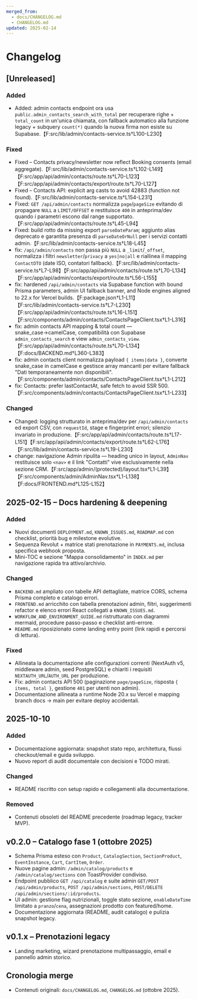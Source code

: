 ```yaml
---
merged_from:
  - docs/CHANGELOG.md
  - CHANGELOG.md
updated: 2025-02-14
---
```

# Changelog

## [Unreleased]

### Added
- Added: admin contacts endpoint ora usa `public.admin_contacts_search_with_total` per recuperare righe + `total_count` in un'unica chiamata, con fallback automatico alla funzione legacy + subquery `count(*)` quando la nuova firma non esiste su Supabase.【F:src/lib/admin/contacts-service.ts†L100-L230】

### Fixed
- Fixed – Contacts privacy/newsletter now reflect Booking consents (email aggregate).【F:src/lib/admin/contacts-service.ts†L102-L149】【F:src/app/api/admin/contacts/route.ts†L70-L123】【F:src/app/api/admin/contacts/export/route.ts†L70-L127】
- Fixed – Contacts API: explicit arg casts to avoid 42883 (function not found).【F:src/lib/admin/contacts-service.ts†L154-L231】
- Fixed: `GET /api/admin/contacts` normalizza `page`/`pageSize` evitando di propagare `NULL` a `LIMIT/OFFSET` e restituisce `400` in anteprima/dev quando i parametri escono dal range supportato.【F:src/app/api/admin/contacts/route.ts†L45-L94】
- Fixed: build rotto da missing export `parseDateParam`; aggiunto alias deprecato e garantita presenza di `parseDateOrNull` per i servizi contatti admin.【F:src/lib/admin/contacts-service.ts†L18-L45】
- fix: `/api/admin/contacts` non passa più `NULL` a `_limit`/`_offset`, normalizza i filtri `newsletter`/`privacy` a `yes|no|all` e riallinea il mapping `ContactDTO` (date ISO, contatori fallback).【F:src/lib/admin/contacts-service.ts†L7-L98】【F:src/app/api/admin/contacts/route.ts†L70-L134】【F:src/app/api/admin/contacts/export/route.ts†L56-L155】
- fix: hardened `/api/admin/contacts` via Supabase function with bound Prisma parameters, admin UI fallback banner, and Node engines aligned to 22.x for Vercel builds.【F:package.json†L1-L11】【F:src/lib/admin/contacts-service.ts†L7-L230】【F:src/app/api/admin/contacts/route.ts†L16-L151】【F:src/components/admin/contacts/ContactsPageClient.tsx†L1-L316】
- fix: admin contacts API mapping & total count — snake_case→camelCase, compatibilità con Supabase `admin_contacts_search` e view `admin_contacts_view`.【F:src/app/api/admin/contacts/route.ts†L70-L134】【F:docs/BACKEND.md†L360-L383】
- fix: admin contacts client normalizza payload `{ items|data }`, converte snake_case in camelCase e gestisce array mancanti per evitare fallback "Dati temporaneamente non disponibili".【F:src/components/admin/contacts/ContactsPageClient.tsx†L1-L212】
- fix: Contacts: prefer lastContactAt, safe fetch to avoid SSR 500.【F:src/components/admin/contacts/ContactsPageClient.tsx†L1-L233】

### Changed
- Changed: logging strutturato in anteprima/dev per `/api/admin/contacts` ed export CSV, con `requestId`, stage e fingerprint errori; silenzio invariato in produzione.【F:src/app/api/admin/contacts/route.ts†L17-L151】【F:src/app/api/admin/contacts/export/route.ts†L62-L176】【F:src/lib/admin/contacts-service.ts†L19-L230】
- change: navigazione Admin ripulita — heading unico in layout, `AdminNav` restituisce solo `<nav>` e il link "Contatti" vive esclusivamente nella sezione CRM.【F:src/app/admin/(protected)/layout.tsx†L1-L39】【F:src/components/admin/AdminNav.tsx†L1-L138】【F:docs/FRONTEND.md†L125-L152】

## 2025-02-15 – Docs hardening & deepening
### Added
- Nuovi documenti `DEPLOYMENT.md`, `KNOWN_ISSUES.md`, `ROADMAP.md` con checklist, priorità bug e milestone evolutive.
- Sequenza Revolut + matrice stati prenotazione in `PAYMENTS.md`, inclusa specifica webhook proposta.
- Mini-TOC e sezione "Mappa consolidamento" in `INDEX.md` per navigazione rapida tra attivo/archivio.

### Changed
- `BACKEND.md` ampliato con tabelle API dettagliate, matrice CORS, schema Prisma completo e catalogo errori.
- `FRONTEND.md` arricchito con tabella prenotazioni admin, filtri, suggerimenti refactor e elenco errori React collegati a `KNOWN_ISSUES.md`.
- `WORKFLOW_AND_ENVIRONMENT_GUIDE.md` ristrutturato con diagrammi mermaid, procedure passo-passo e checklist anti-errore.
- `README.md` riposizionato come landing entry point (link rapidi e percorsi di lettura).

### Fixed
- Allineata la documentazione alle configurazioni correnti (NextAuth v5, middleware admin, seed PostgreSQL) e chiariti i requisiti `NEXTAUTH_URL`/`AUTH_URL` per produzione.
- Fix: admin contacts API 500 (paginazione `page/pageSize`, risposta `{ items, total }`, gestione `401` per utenti non admin).
- Documentazione allineata a runtime Node 20.x su Vercel e mapping branch docs → main per evitare deploy accidentali.

## 2025-10-10
### Added
- Documentazione aggiornata: snapshot stato repo, architettura, flussi checkout/email e guida sviluppo.
- Nuovo report di audit documentale con decisioni e TODO mirati.

### Changed
- README riscritto con setup rapido e collegamenti alla documentazione.

### Removed
- Contenuti obsoleti del README precedente (roadmap legacy, tracker MVP).

## v0.2.0 – Catalogo fase 1 (ottobre 2025)
- Schema Prisma esteso con `Product`, `CatalogSection`, `SectionProduct`, `EventInstance`, `Cart`, `CartItem`, `Order`.
- Nuove pagine admin: `/admin/catalog/products` e `/admin/catalog/sections` con ToastProvider condiviso.
- Endpoint pubblico `GET /api/catalog` e suite admin `GET/POST /api/admin/products`, `POST /api/admin/sections`, `POST/DELETE /api/admin/sections/:id/products`.
- UI admin: gestione flag nutrizionali, toggle stato sezione, `enableDateTime` limitato a `pranzo`/`cena`, assegnazioni prodotto con featured/home.
- Documentazione aggiornata (README, audit catalogo) e pulizia snapshot legacy.

## v0.1.x – Prenotazioni legacy
- Landing marketing, wizard prenotazione multipassaggio, email e pannello admin storico.

## Cronologia merge
- Contenuti originali: `docs/CHANGELOG.md`, `CHANGELOG.md` (ottobre 2025).
